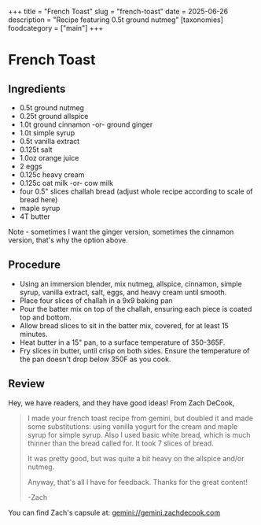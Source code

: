 ﻿+++
title = "French Toast"
slug = "french-toast"
date = 2025-06-26
description = "Recipe featuring 0.5t ground nutmeg"
[taxonomies]
  foodcategory = ["main"]
+++

# French Toast

## Ingredients
* 0.5t ground nutmeg
* 0.25t ground allspice
* 1.0t ground cinnamon -or- ground ginger
* 1.0t simple syrup
* 0.5t vanilla extract
* 0.125t salt
* 1.0oz orange juice
* 2 eggs
* 0.125c heavy cream
* 0.125c oat milk -or- cow milk
* four 0.5" slices challah bread (adjust whole recipe according to scale of bread here)
* maple syrup
* 4T butter

Note - sometimes I want the ginger version, sometimes the cinnamon version, that's why the option above.

## Procedure
* Using an immersion blender, mix nutmeg, allspice, cinnamon, simple syrup, vanilla extract, salt, eggs, and heavy cream until smooth.
* Place four slices of challah in a 9x9 baking pan
* Pour the batter mix on top of the challah, ensuring each piece is coated top and bottom.
* Allow bread slices to sit in the batter mix, covered, for at least 15 minutes.
* Heat butter in a 15" pan, to a surface temperature of 350-365F.
* Fry slices in butter, until crisp on both sides. Ensure the temperature of the pan doesn't drop below 350F as you cook.

## Review
Hey, we have readers, and they have good ideas! From Zach DeCook,
> I made your french toast recipe from gemini, but doubled it and made some substitutions: using vanilla yogurt for the cream and maple syrup for simple syrup. Also I used basic white bread, which is much thinner than the bread called for. It took 7 slices of bread.
> 
> It was pretty good, but was quite a bit heavy on the allspice and/or nutmeg.
> 
> Anyway, that's all I have for feedback. Thanks for the great content!
> 
> -Zach

You can find Zach's capsule at: [gemini://gemini.zachdecook.com](gemini://gemini.zachdecook.com)